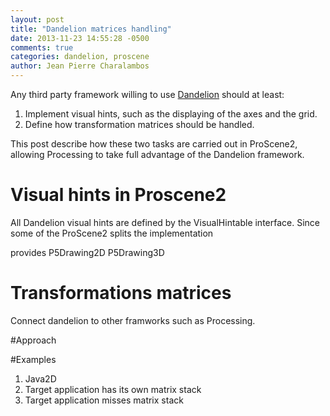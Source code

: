 ```yaml
---
layout: post
title: "Dandelion matrices handling"
date: 2013-11-23 14:55:28 -0500
comments: true
categories: dandelion, proscene
author: Jean Pierre Charalambos
---
```


Any third party framework willing to use 
[Dandelion](https://github.com/remixlab/dandelion) should at least:

1. Implement visual hints, such as the displaying of the axes and the grid.
2. Define how transformation matrices should be handled.

This post describe how these two tasks are carried out in ProScene2, allowing
Processing to take full advantage of the Dandelion framework.

# Visual hints in Proscene2

All Dandelion visual hints are defined by the VisualHintable interface. Since 
some of the ProScene2 splits the implementation 

provides P5Drawing2D P5Drawing3D

# Transformations matrices

Connect dandelion to other framworks such as Processing.

#Approach

#Examples

1. Java2D
2. Target application has its own matrix stack
2. Target application misses matrix stack